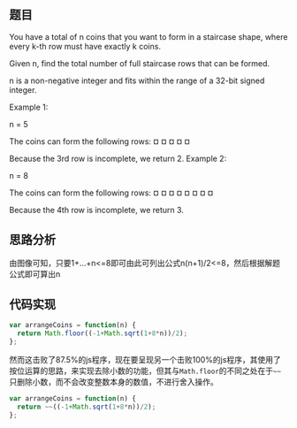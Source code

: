 ## 题目
You have a total of n coins that you want to form in a staircase shape, where every k-th row must have exactly k coins.

Given n, find the total number of full staircase rows that can be formed.

n is a non-negative integer and fits within the range of a 32-bit signed integer.

Example 1:

n = 5

The coins can form the following rows:
¤
¤ ¤
¤ ¤

Because the 3rd row is incomplete, we return 2.
Example 2:

n = 8

The coins can form the following rows:
¤
¤ ¤
¤ ¤ ¤
¤ ¤

Because the 4th row is incomplete, we return 3.

## 思路分析
由图像可知，只要1+...+n<=8即可由此可列出公式n(n+1)/2<=8，然后根据解题公式即可算出n

## 代码实现
``` javascript
var arrangeCoins = function(n) {
  return Math.floor((-1+Math.sqrt(1+8*n))/2);
};
```

然而这击败了87.5%的js程序，现在要呈现另一个击败100%的js程序，其使用了按位运算的思路，来实现去除小数的功能，但其与`Math.floor`的不同之处在于`~~`只删除小数，而不会改变整数本身的数值，不进行舍入操作。

``` javascript
var arrangeCoins = function(n) {
  return ~~((-1+Math.sqrt(1+8*n))/2);
};
```
